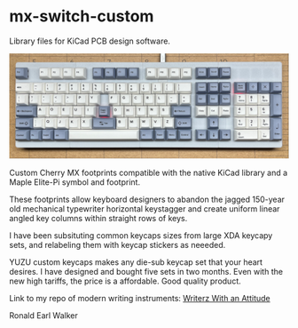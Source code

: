 # mx-switch-custom
Library files for KiCad PCB design software.

<img src="Images/MaximusGitHub.png" width="650" />

Custom Cherry MX footprints compatible with the native KiCad library and a Maple Elite-Pi symbol and footprint. 

These footprints allow keyboard designers to abandon the jagged 150-year old mechanical typewriter horizontal keystagger and 
create uniform linear angled key columns within straight rows of keys.

I have been subsituting common keycaps sizes from large XDA keycapy sets, and relabeling them with keycap stickers as neeeded.

YUZU custom keycaps makes any die-sub keycap set that your heart desires. I have designed and bought five sets in two months. Even
with the new high tariffs, the price is a affordable. Good quality product.

Link to my repo of modern writing instruments: [Writerz With an Attitude](https://github.com/Dholydai/writerz-with-an-attitude)

Ronald Earl Walker
